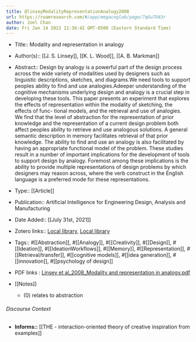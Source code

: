 ```yaml
---
title: @linseyModalityRepresentationAnalogy2008
url: https://roamresearch.com/#/app/megacoglab/page/7qGu7O43r
author: Joel Chan
date: Fri Jan 14 2022 11:36:42 GMT-0500 (Eastern Standard Time)
---
```


- Title:: Modality and representation in analogy
- Author(s):: [[J. S. Linsey]], [[K. L. Wood]], [[A. B. Markman]]
- Abstract:: Design by analogy is a powerful part of the design process across the wide variety of modalities used by designers such as linguistic descriptions, sketches, and diagrams.We need tools to support peoples ability to find and use analogies.Adeeper understanding of the cognitive mechanisms underlying design and analogy is a crucial step in developing these tools. This paper presents an experiment that explores the effects of representation within the modality of sketching, the effects of func- tional models, and the retrieval and use of analogies. We find that the level of abstraction for the representation of prior knowledge and the representation of a current design problem both affect peoples ability to retrieve and use analogous solutions. A general semantic description in memory facilitates retrieval of that prior knowledge. The ability to find and use an analogy is also facilitated by having an appropriate functional model of the problem. These studies result in a number of important implications for the development of tools to support design by analogy. Foremost among these implications is the ability to provide multiple representations of design problems by which designers may reason across, where the verb construct in the English language is a preferred mode for these representations.
- Type:: [[Article]]
- Publication:: Artificial Intelligence for Engineering Design, Analysis and Manufacturing
- Date Added:: [[July 31st, 2021]]
- Zotero links:: [Local library](zotero://select/groups/2451508/items/L9JCCYB9), [Local library](https://www.zotero.org/groups/2451508/items/L9JCCYB9)
- Tags:: #[[Abstraction]], #[[Analogy]], #[[Creativity]], #[[Design]], #[[Ideation]], #[[IdeationWorkflows]], #[[Memory]], #[[Representation]], #[[Retrieval/transfer]], #[[cognitive models]], #[[idea generation]], #[[innovation]], #[[psychology of design]]
- PDF links : [Linsey et al_2008_Modality and representation in analogy.pdf](zotero://open-pdf/groups/2451508/items/CDWMJKUH)
- [[Notes]]

    - (0) relates to abstraction

###### Discourse Context

- **Informs::** [[THE - interaction-oriented theory of creative inspiration from examples]]
